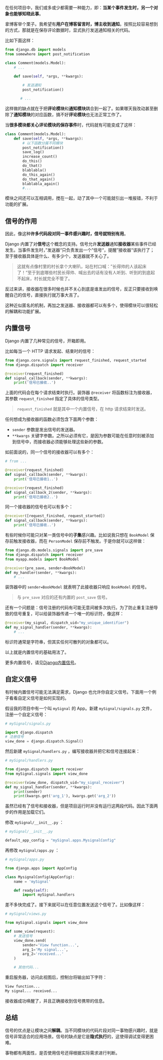 在任何项目中，我们或多或少都需要一种能力，即：**当某个事件发生时，另一个对象也能够知晓此事**。

拿博客举个栗子。我希望有**用户在博客留言时，博主收到通知**。按照比较容易想到的方式，那就是在保存评论数据时，显式执行发送通知相关的代码。

比如下面这样：

```python
from django.db import models
from somewhere import post_notification

class Comment(models.Model):
    # ...

    def save(self, *args, **kwargs):
        
        # 发送通知
        post_notification()

       # ...
```

这样做的缺点就在于把**评论模块**和**通知模块**耦合到一起了。如果哪天我改动甚至删除了**通知模块**的对应函数，搞不好**评论模块**也无法正常工作了。

当**很多模块都关心评论模块的保存事件**时，代码就有可能变成了这样：

```python
class Comment(models.Model):
    def save(self, *args, **kwargs):
        # 以下函数分属不同模块
        post_notification()
        save_log()
        increase_count()
        do_this()
        do_that()
        blablabla()
        do_this_again()
        do_that_again()
        blablabla_again()
        #...
```

模块之间还可以互相调用，搅在一起，动了其中一个可能就引出一堆报错，不利于功能的扩展。

## 信号的作用

因此，像这种**许多代码段对同一事件感兴趣时，信号就特别有用**。

Django 内置了对**信号**这个概念的支持。信号允许**发送器**通知**接收器**某些事件已经发生。当事件发生时，”发送器“只负责发出一个”信号“，提醒”接收器“该执行了；至于接收器具体是什么、有多少个，发送器就不关心了。

> 这就有点像村里的村长拿个大喇叭，站在村口喊：”长得帅的人该起床了！“至于到底哪些村民长得帅、喊出去的话有没有人听到、听到的到底起不起床，村长就完全不管了。

反过来讲，接收器在很多时候也并不关心到底是谁发出的信号，反正只要接收到唤醒自己的信号，直接执行就万事大吉了。

这种近似匿名的机制，再加之发送器、接收器都可以有多个，使得模块可以很轻松的解耦和功能扩展。

## 内置信号

Django 内置了几种常见的信号，开箱即用。

比如每当一个 HTTP 请求发起、结束时的信号：

```python
from django.core.signals import request_finished, request_started
from django.dispatch import receiver

@receiver(request_finished)
def signal_callback(sender, **kwargs):
    print('信号已接收..')
```

上面的代码会在每个请求结束时执行。装饰器 `@receiver` 将函数标注为接收器，其参数 `request_finished` 指定了具体的信号类型。

> `request_finished` 就是其中一个内置信号，在 http 请求结束时发送。

任何想成为接收器的函数必须包含下面两个参数：

-  `sender` 参数是发出信号的发送器。
- `**kwargs` 关键字参数。之所以必须有它，是因为参数可能在任意时刻被添加到信号中，而接收器必须能够处理这些新的参数。

如前面说的，同一个信号的接收器可以有多个：

```python
# from ...

@receiver(request_finished)
def signal_callback(sender, **kwargs):
    print('信号已接收1..')

@receiver(request_finished)
def signal_callback_2(sender, **kwargs):
    print('信号已接收2..')
```

同一个接收器的信号也可以有多个：

```python
@receiver([request_finished, request_started])
def signal_callback(sender, **kwargs):
    print('信号已接收..')
```

有些时候你可能只对某一类信号中的**子集**感兴趣。比如说我只想在 `BookModel` 保存前触发接收器，而在 `PersonModel` 保存前不触发。于是你就可以这样做：

```python
from django.db.models.signals import pre_save
from django.dispatch import receiver
from myapp.models import BookModel

@receiver(pre_save, sender=BookModel)
def my_handler(sender, **kwargs):
    # ...
```

装饰器中的 `sender=BookModel` 就表明了此接收器只响应 `BookModel` 的信号。

> 与 `pre_save` 对应的还有内置的 `post_save` 信号。

还有一个问题是：信号注册的代码有可能无意间被多次执行。为了防止重复注册导致的信号重复，可以给装饰器传递一个唯一的标识符，像这样：

```python
@receiver(my_signal, dispatch_uid="my_unique_identifier")
def my_signal_handler(sender, **kwargs):
    # ...
```

标识符通常是字符串，但其实任何可散列的对象都可以。

以上就是内置信号的基础用法了。

更多内置信号，请见[Django内置信号](https://docs.djangoproject.com/zh-hans/3.2/ref/signals/)。

## 自定义信号

有时候内置信号可能无法满足需求，Django 也允许你自定义信号。下面用一个例子看看自定义信号是如何实现的。

假设我的项目中有一个叫 `mySignal` 的 App。新建 `mySignal/signals.py` 文件，注册一个自定义信号：

```python
# mySignal/signals.py

import django.dispatch
# 注册信号
view_done = django.dispatch.Signal()
```

然后新建 `mySignal/handlers.py` ，编写接收器并把它和信号连接起来：

```python
# mySignal/handlers.py

from django.dispatch import receiver
from mySignal.signals import view_done

@receiver(view_done, dispatch_uid="my_signal_receiver")
def my_signal_handler(sender, **kwargs):
    print(sender)
    print(kwargs.get('arg_1'), kwargs.get('arg_2'))
```

虽然已经有了信号和接收器，但是项目运行时并没有运行这两段代码。因此下面两步的作用是加载它们。

修改 `mySignal/__init__.py` ：

```python
# mySignal/__init__.py

default_app_config = "mySignal.apps.MysignalConfig"
```

再修改 `mySignal/apps.py` ：

```python
# mySignal/apps.py

from django.apps import AppConfig

class MysignalConfig(AppConfig):
    name = 'mySignal'

    def ready(self):
        import mySignal.handlers
```

差不多快完成了。接下来就可以在任意位置发送这个信号了。比如像这样：

```python
# mySignal/views.py

from mySignal.signals import view_done

def some_view(request):
    # 发送信号
    view_done.send(
        sender='View function...', 
        arg_1='My signal...', 
        arg_2='received...'
    )

    # 其他代码...
```

重启服务器，访问此视图后，控制台将输出如下字符：

```python
View function...
My signal... received...
```

接收器成功唤醒了，并且正确接收到信号携带的信息。

## 总结

信号的优点是让模块之间**解耦**。当不同模块的代码片段对同一事物感兴趣时，就是信号非常适合的应用场景。信号的缺点是它是**隐式执行**的，这使得调试变得更困难。

事物都有两面性，是否使用信号还得根据实际需求进行判断。